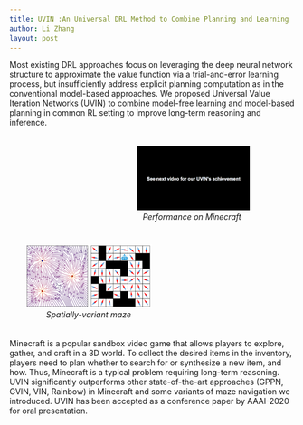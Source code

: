 ```yaml
---
title: UVIN :An Universal DRL Method to Combine Planning and Learning
author: Li Zhang
layout: post
---
```

<div class="container">
	<p>Most existing DRL approaches focus on leveraging the deep neural network structure to approximate the value function via a trial-and-error learning process, but insufficiently address explicit planning computation as in the conventional model-based approaches. We proposed Universal Value Iteration Networks (UVIN) to combine model-free learning and model-based planning in common RL setting to improve long-term reasoning and inference.</p>
</div>
<div style="float:left;border:solid 1px 000;margin:20px;text-align:center">&nbsp;&nbsp;&nbsp;&nbsp;&nbsp;&nbsp;&nbsp;&nbsp;&nbsp;&nbsp;&nbsp;&nbsp;&nbsp;&nbsp;&nbsp;&nbsp;&nbsp;&nbsp;&nbsp;&nbsp;&nbsp;&nbsp;&nbsp;&nbsp;&nbsp;&nbsp;&nbsp;&nbsp;&nbsp;&nbsp;&nbsp;&nbsp;&nbsp;&nbsp;&nbsp;&nbsp;&nbsp;&nbsp;&nbsp;&nbsp;&nbsp;&nbsp;&nbsp;&nbsp;&nbsp;&nbsp;&nbsp;&nbsp;&nbsp;&nbsp;&nbsp;&nbsp;<img src="/assets/images/research/minecraft.gif"><br>&nbsp;&nbsp;&nbsp;&nbsp;&nbsp;&nbsp;&nbsp;&nbsp;&nbsp;&nbsp;&nbsp;&nbsp;&nbsp;&nbsp;&nbsp;&nbsp;&nbsp;&nbsp;&nbsp;&nbsp;&nbsp;&nbsp;&nbsp;&nbsp;&nbsp;&nbsp;&nbsp;&nbsp;&nbsp;&nbsp;&nbsp;&nbsp;&nbsp;&nbsp;&nbsp;&nbsp;&nbsp;&nbsp;&nbsp;&nbsp;&nbsp;&nbsp;&nbsp;&nbsp;&nbsp;&nbsp;&nbsp;&nbsp;&nbsp;&nbsp;&nbsp;<em>Performance on Minecraft</em></div>
<div style="float:left;border:solid 1px 000;margin:20px;text-align:center">&nbsp;&nbsp;<img src="/assets/images/research/maze.png"><br>&nbsp;&nbsp;<em>Spatially-variant maze</em></div>
<div style="float:none;clear:both;"></div>
<div class="container">
	<p>Minecraft is a popular sandbox video game that allows players to explore, gather, and craft in a 3D world. To collect the desired items in the inventory, players need to plan whether to search for or synthesize a new item, and how. Thus, Minecraft is a typical problem requiring long-term reasoning. UVIN significantly outperforms other state-of-the-art approaches (GPPN, GVIN, VIN, Rainbow) in Minecraft and some variants of maze navigation we introduced. UVIN has been accepted as a conference paper by AAAI-2020 for oral presentation.</p>
</div>